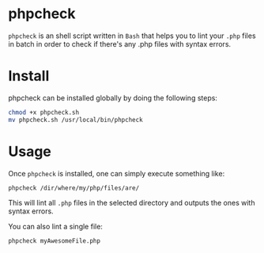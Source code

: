 # phpcheck

`phpcheck` is an shell script written in `Bash` that helps you to lint your `.php` files in batch in order to check if there's any .php files with syntax errors.

# Install

phpcheck can be installed globally by doing the following steps:

```bash
chmod +x phpcheck.sh
mv phpcheck.sh /usr/local/bin/phpcheck
```

# Usage

Once `phpcheck` is installed, one can simply execute something like:

`phpcheck /dir/where/my/php/files/are/`

This will lint all `.php` files in the selected directory and outputs the ones with syntax errors.

You can also lint a single file:

`phpcheck myAwesomeFile.php`
